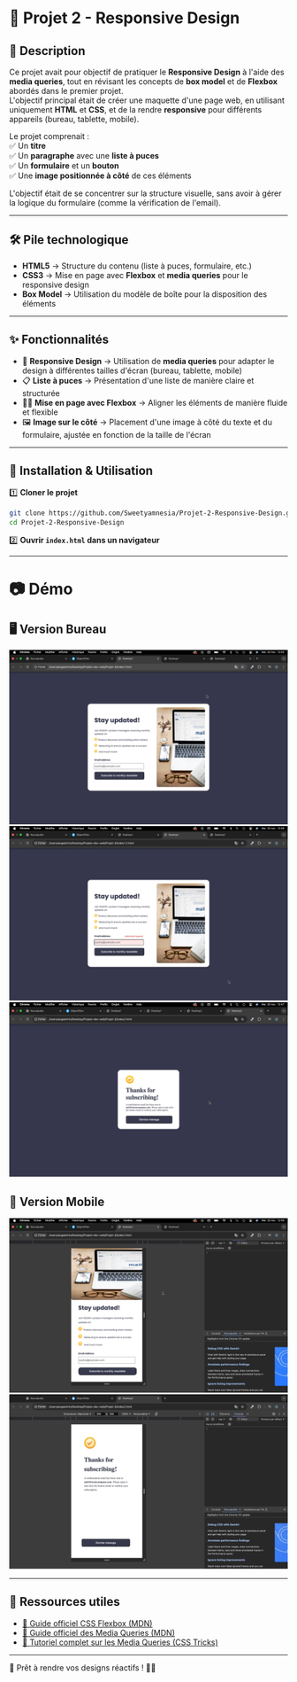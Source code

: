 # 📌 Projet 2 - Responsive Design  

## 📝 Description  

Ce projet avait pour objectif de pratiquer le **Responsive Design** à l'aide des **media queries**, tout en révisant les concepts de **box model** et de **Flexbox** abordés dans le premier projet.  
L'objectif principal était de créer une maquette d'une page web, en utilisant uniquement **HTML** et **CSS**, et de la rendre **responsive** pour différents appareils (bureau, tablette, mobile).

Le projet comprenait :  
✅ Un **titre**  
✅ Un **paragraphe** avec une **liste à puces**  
✅ Un **formulaire** et un **bouton**  
✅ Une **image positionnée à côté** de ces éléments  

L'objectif était de se concentrer sur la structure visuelle, sans avoir à gérer la logique du formulaire (comme la vérification de l'email).

---

## 🛠️ Pile technologique  

- **HTML5** → Structure du contenu (liste à puces, formulaire, etc.)  
- **CSS3** → Mise en page avec **Flexbox** et **media queries** pour le responsive design  
- **Box Model** → Utilisation du modèle de boîte pour la disposition des éléments  

---

## ✨ Fonctionnalités  

- 📱 **Responsive Design** → Utilisation de **media queries** pour adapter le design à différentes tailles d'écran (bureau, tablette, mobile)  
- 📋 **Liste à puces** → Présentation d'une liste de manière claire et structurée  
- 🧑‍💻 **Mise en page avec Flexbox** → Aligner les éléments de manière fluide et flexible  
- 🖼️ **Image sur le côté** → Placement d'une image à côté du texte et du formulaire, ajustée en fonction de la taille de l'écran  

---

## 🚀 Installation & Utilisation  

1️⃣ **Cloner le projet**  
```bash
git clone https://github.com/Sweetyamnesia/Projet-2-Responsive-Design.git
cd Projet-2-Responsive-Design
```

2️⃣ **Ouvrir `index.html` dans un navigateur**  

---

# 📷 Démo 

## 🖥️ Version Bureau
![version bureau](https://github.com/Sweetyamnesia/Projet-2-Responsive-Design/blob/main/Projet2-Desktop1.jpg?raw=true)
![version bureau](https://github.com/Sweetyamnesia/Projet-2-Responsive-Design/blob/main/Projet2-Desktop1.2.jpg?raw=true)
![version bureau](https://github.com/Sweetyamnesia/Projet-2-Responsive-Design/blob/main/Projet2-Desktop2.jpg?raw=true)

## 📱 Version Mobile
![version mobile](https://github.com/Sweetyamnesia/Projet-2-Responsive-Design/blob/main/Projet2-mobile1.jpg?raw=true)
![version mobile](https://github.com/Sweetyamnesia/Projet-2-Responsive-Design/blob/main/Projet2-mobile2.jpg?raw=true)

---

## 🔗 Ressources utiles  
- [📖 Guide officiel CSS Flexbox (MDN)](https://developer.mozilla.org/fr/docs/Web/CSS/CSS_Flexible_Box_Layout)  
- [📖 Guide officiel des Media Queries (MDN)](https://developer.mozilla.org/fr/docs/Web/CSS/Media_Queries/Using_media_queries)  
- [🎨 Tutoriel complet sur les Media Queries (CSS Tricks)](https://css-tricks.com/css-media-queries/)  

---

🚀 Prêt à rendre vos designs réactifs ! 💪😎
